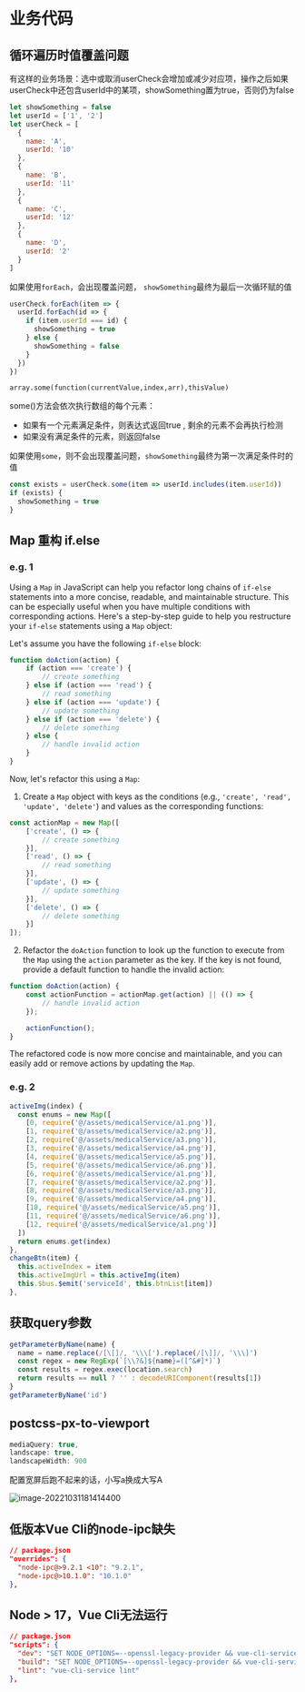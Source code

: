 # 业务代码

## 循环遍历时值覆盖问题
有这样的业务场景：选中或取消userCheck会增加或减少对应项，操作之后如果userCheck中还包含userId中的某项，showSomething置为true，否则仍为false
```js
let showSomething = false
let userId = ['1', '2']
let userCheck = [
  {
    name: 'A',
    userId: '10'
  }, 
  {
    name: 'B',
    userId: '11'
  }, 
  {
    name: 'C',
    userId: '12'
  }, 
  {
    name: 'D',
    userId: '2'
  }
]
```
如果使用`forEach`，会出现覆盖问题， `showSomething`最终为最后一次循环赋的值
```js
userCheck.forEach(item => {
  userId.forEach(id => {
    if (item.userId === id) {
      showSomething = true
    } else {
      showSomething = false
    }
  })
})
```

`array.some(function(currentValue,index,arr),thisValue)`

some()方法会依次执行数组的每个元素：
+ 如果有一个元素满足条件，则表达式返回true , 剩余的元素不会再执行检测
+ 如果没有满足条件的元素，则返回false

如果使用`some`，则不会出现覆盖问题，`showSomething`最终为第一次满足条件时的值
```js
const exists = userCheck.some(item => userId.includes(item.userId))
if (exists) {
  showSomething = true
}
```

## Map 重构 if.else

### e.g. 1

Using a `Map` in JavaScript can help you refactor long chains of `if-else` statements into a more concise, readable, and maintainable structure. This can be especially useful when you have multiple conditions with corresponding actions. Here's a step-by-step guide to help you restructure your `if-else` statements using a `Map` object:

Let's assume you have the following `if-else` block:

```javascript
function doAction(action) {
    if (action === 'create') {
        // create something
    } else if (action === 'read') {
        // read something
    } else if (action === 'update') {
        // update something
    } else if (action === 'delete') {
        // delete something
    } else {
        // handle invalid action
    }
}
```

Now, let's refactor this using a `Map`:

1. Create a `Map` object with keys as the conditions (e.g., `'create', 'read', 'update', 'delete'`) and values as the corresponding functions:

```javascript
const actionMap = new Map([
    ['create', () => {
        // create something
    }],
    ['read', () => {
        // read something
    }],
    ['update', () => {
        // update something
    }],
    ['delete', () => {
        // delete something
    }]
]);
```

2. Refactor the `doAction` function to look up the function to execute from the `Map` using the `action` parameter as the key. If the key is not found, provide a default function to handle the invalid action:

```javascript
function doAction(action) {
    const actionFunction = actionMap.get(action) || (() => {
        // handle invalid action
    });

    actionFunction();
}
```

The refactored code is now more concise and maintainable, and you can easily add or remove actions by updating the `Map`.

### e.g. 2

```js
activeImg(index) {
  const enums = new Map([
    [0, require('@/assets/medicalService/a1.png')],
    [1, require('@/assets/medicalService/a2.png')],
    [2, require('@/assets/medicalService/a3.png')],
    [3, require('@/assets/medicalService/a4.png')],
    [4, require('@/assets/medicalService/a5.png')],
    [5, require('@/assets/medicalService/a6.png')],
    [6, require('@/assets/medicalService/a1.png')],
    [7, require('@/assets/medicalService/a2.png')],
    [8, require('@/assets/medicalService/a3.png')],
    [9, require('@/assets/medicalService/a4.png')],
    [10, require('@/assets/medicalService/a5.png')],
    [11, require('@/assets/medicalService/a6.png')],
    [12, require('@/assets/medicalService/a1.png')]
  ])
  return enums.get(index)
},
changeBtn(item) {
  this.activeIndex = item
  this.activeImgUrl = this.activeImg(item)
  this.$bus.$emit('serviceId', this.btnList[item])
},
```

## 获取query参数

```js
getParameterByName(name) {
  name = name.replace(/[\[]/, '\\\[').replace(/[\]]/, '\\\]')
  const regex = new RegExp(`[\\?&]${name}=([^&#]*)`)
  const results = regex.exec(location.search)
  return results == null ? '' : decodeURIComponent(results[1])
}
getParameterByName('id')
```

## postcss-px-to-viewport

```js
mediaQuery: true,
landscape: true,
landscapeWidth: 900
```

配置宽屏后跑不起来的话，小写a换成大写A

![image-20221031181414400](https://ulooklikeamovie.oss-cn-beijing.aliyuncs.com/img/image-20221031181414400.png)

## 低版本Vue Cli的node-ipc缺失

```json
// package.json
"overrides": {
  "node-ipc@>9.2.1 <10": "9.2.1",
  "node-ipc@>10.1.0": "10.1.0"
},
```

## Node > 17，Vue Cli无法运行

```json
// package.json
"scripts": {
  "dev": "SET NODE_OPTIONS=--openssl-legacy-provider && vue-cli-service serve --open",
  "build": "SET NODE_OPTIONS=--openssl-legacy-provider && vue-cli-service build",
  "lint": "vue-cli-service lint"
},
```
